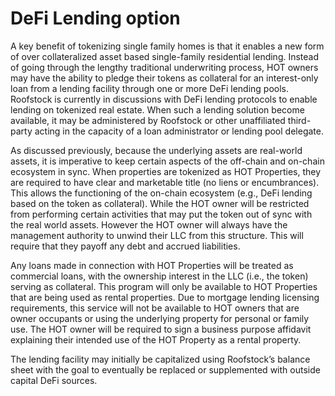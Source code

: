 # DeFi Lending option

A key benefit of tokenizing single family homes is that it enables a new form of over collateralized asset based single-family residential lending. Instead of going through the lengthy traditional underwriting process, HOT owners may have the ability to pledge their tokens as collateral for an interest-only loan from a lending facility through one or more DeFi lending pools. Roofstock is currently in discussions with DeFi lending protocols to enable lending on tokenized real estate. When such a lending solution become available, it may be administered by Roofstock or other unaffiliated third-party acting in the capacity of a loan administrator or lending pool delegate.&#x20;

As discussed previously, because the underlying assets are real-world assets, it is imperative to keep certain aspects of the off-chain and on-chain ecosystem in sync. When properties are tokenized as HOT Properties, they are required to have clear and marketable title (no liens or encumbrances). This allows the functioning of the on-chain ecosystem (e.g., DeFi lending based on the token as collateral). While the HOT owner will be restricted from performing certain activities that may put the token out of sync with the real world assets. However the HOT owner will always have the management authority to unwind their LLC from this structure. This will require that they payoff any debt and accrued liabilities.

Any loans made in connection with HOT Properties will be treated as commercial loans, with the ownership interest in the LLC (i.e., the token) serving as collateral. This program will only be available to HOT Properties that are being used as rental properties. Due to mortgage lending licensing requirements, this service will not be available to HOT owners that are owner occupants or using the underlying property for personal or family use. The HOT owner will be required to sign a business purpose affidavit explaining their intended use of the HOT Property as a rental property.&#x20;

The lending facility may initially be capitalized using Roofstock’s balance sheet with the goal to eventually be replaced or supplemented with outside capital DeFi sources. &#x20;
